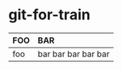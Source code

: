 # git-for-train
| <span fontWeight="normal" >FOO</span>  |  BAR |
| --- | :-- |
| foo | bar bar bar bar bar |
